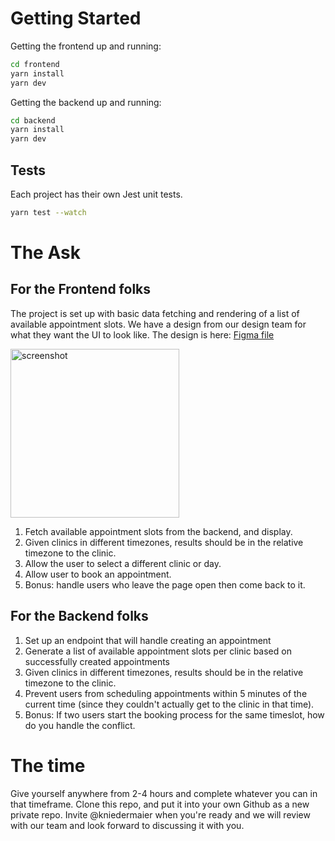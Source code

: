 # Getting Started

Getting the frontend up and running:

```bash
cd frontend
yarn install
yarn dev
```

Getting the backend up and running:

```bash
cd backend
yarn install
yarn dev
```

## Tests

Each project has their own Jest unit tests.

```bash
yarn test --watch
```

# The Ask

## For the Frontend folks

The project is set up with basic data fetching and rendering of a list of available appointment slots. We have a design from our design team for what they want the UI to look like. The design is here: [Figma file](https://www.figma.com/file/9sG5XUJdSJmgjBnP6EZgAj/Appointment-Booking?node-id=0%3A1)

<img width="270" alt="screenshot" src="https://user-images.githubusercontent.com/7771178/152071697-72d6182e-ed50-4aab-86f0-45e481dcc905.png">




1. Fetch available appointment slots from the backend, and display.
2. Given clinics in different timezones, results should be in the relative timezone to the clinic.
3. Allow the user to select a different clinic or day.
4. Allow user to book an appointment.
5. Bonus: handle users who leave the page open then come back to it.


## For the Backend folks

1. Set up an endpoint that will handle creating an appointment
2. Generate a list of available appointment slots per clinic based on successfully created appointments
3. Given clinics in different timezones, results should be in the relative timezone to the clinic.
4. Prevent users from scheduling appointments within 5 minutes of the current time (since they couldn't actually get to the clinic in that time).
5. Bonus: If two users start the booking process for the same timeslot, how do you handle the conflict.

# The time

Give yourself anywhere from 2-4 hours and complete whatever you can in that timeframe. Clone this repo, and put it into your own Github as a new private repo. Invite @kniedermaier when you're ready and we will review with our team and look forward to discussing it with you.
